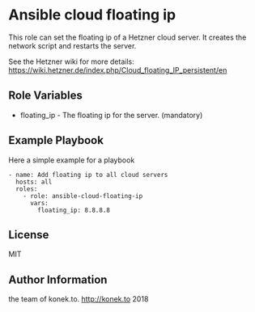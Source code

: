 Ansible cloud floating ip
=========

This role can set the floating ip of a Hetzner cloud server. It creates the network script and restarts the server.

See the Hetzner wiki for more details: https://wiki.hetzner.de/index.php/Cloud_floating_IP_persistent/en

Role Variables
--------------

* floating_ip - The floating ip for the server. (mandatory)

Example Playbook
----------------

Here a simple example for a playbook

    - name: Add floating ip to all cloud servers
      hosts: all
      roles:
        - role: ansible-cloud-floating-ip
          vars:
            floating_ip: 8.8.8.8

License
-------

MIT

Author Information
------------------

the team of konek.to. http://konek.to 2018


